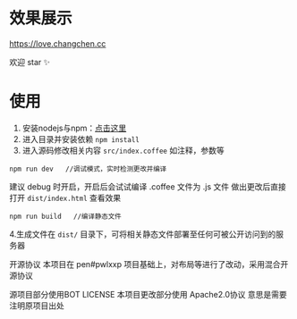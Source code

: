 # 效果展示

https://love.changchen.cc

欢迎 star ✨

# 使用

1. 安装nodejs与npm：[点击这里](http://nodejs.cn/download/)
2. 进入目录并安装依赖 ```npm install```
3. 进入源码修改相关内容 ```src/index.coffee``` 如注释，参数等

```
npm run dev   //调试模式，实时检测更改并编译
```

建议 debug 时开启，开启后会试试编译 .coffee 文件为 .js 文件
做出更改后直接打开 ```dist/index.html``` 查看效果

```
npm run build   //编译静态文件
```

4.生成文件在 ```dist/``` 目录下，可将相关静态文件部署至任何可被公开访问到的服务器


开源协议
本项目在 pen#pwlxxp 项目基础上，对布局等进行了改动，采用混合开源协议

源项目部分使用BOT LICENSE
本项目更改部分使用 Apache2.0协议 意思是需要注明原项目出处
